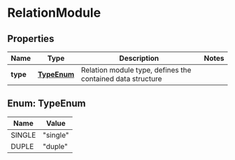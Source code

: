 
# RelationModule

## Properties
Name | Type | Description | Notes
------------ | ------------- | ------------- | -------------
**type** | [**TypeEnum**](#TypeEnum) | Relation module type, defines the contained data structure | 


<a name="TypeEnum"></a>
## Enum: TypeEnum
Name | Value
---- | -----
SINGLE | &quot;single&quot;
DUPLE | &quot;duple&quot;



